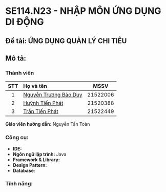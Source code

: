 # SE114.N23 - NHẬP MÔN ỨNG DỤNG DI ĐỘNG

## Đề tài: ỨNG DỤNG QUẢN LÝ CHI TIÊU

## Mô tả:

### Thành viên

|STT|Họ và tên          |MSSV       |
|:-:|:------------------|:---------:|
| 1	|[Nguyễn Trương Bảo Duy](mailto:21522006@gm.uit.edu.vn)	| 21522006	|
| 2	|[Huỳnh Tiến Phát](mailto:21520388@gm.uit.edu.vn)	| 21520388	| 
| 3	|[Trần Tiến Phát](mailto:21522449@gm.uit.edu.vn)	| 21522449	|

**Giáo viên hướng dẫn:** Nguyễn Tấn Toàn

### Công cụ:

- **IDE:** 
- **Ngôn ngữ lập trình:** Java
- **Framework & Library:** 
- **Design Pattern:** 
- **Database**: 

### Tính năng:

